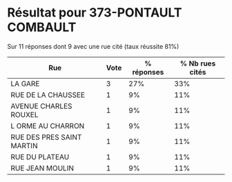 # Résultat pour 373-PONTAULT COMBAULT

Sur 11 réponses dont 9 avec une rue cité (taux réussite 81%)

| Rue | Vote | % réponses | % Nb rues cités|
|-----|------|------------|----------------|
| LA GARE | 3 | 27% | 33%|
| RUE DE LA CHAUSSEE | 1 | 9% | 11%|
| AVENUE CHARLES ROUXEL | 1 | 9% | 11%|
| L ORME AU CHARRON | 1 | 9% | 11%|
| RUE DES PRES SAINT MARTIN | 1 | 9% | 11%|
| RUE DU PLATEAU | 1 | 9% | 11%|
| RUE JEAN MOULIN | 1 | 9% | 11%|
